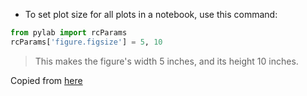* To set plot size for all plots in a notebook, use this command:
```python
from pylab import rcParams
rcParams['figure.figsize'] = 5, 10
```
> This makes the figure's width 5 inches, and its height 10 inches. 

Copied from [here](http://stackoverflow.com/questions/332289/how-do-you-change-the-size-of-figures-drawn-with-matplotlib)
